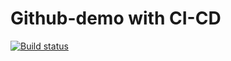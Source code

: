 # Github-demo with CI-CD

[![Build status](https://build.appcenter.ms/v0.1/apps/1d64f092-5697-4e27-a8c9-f7f4a97f15dc/branches/dev/badge)](https://appcenter.ms)

